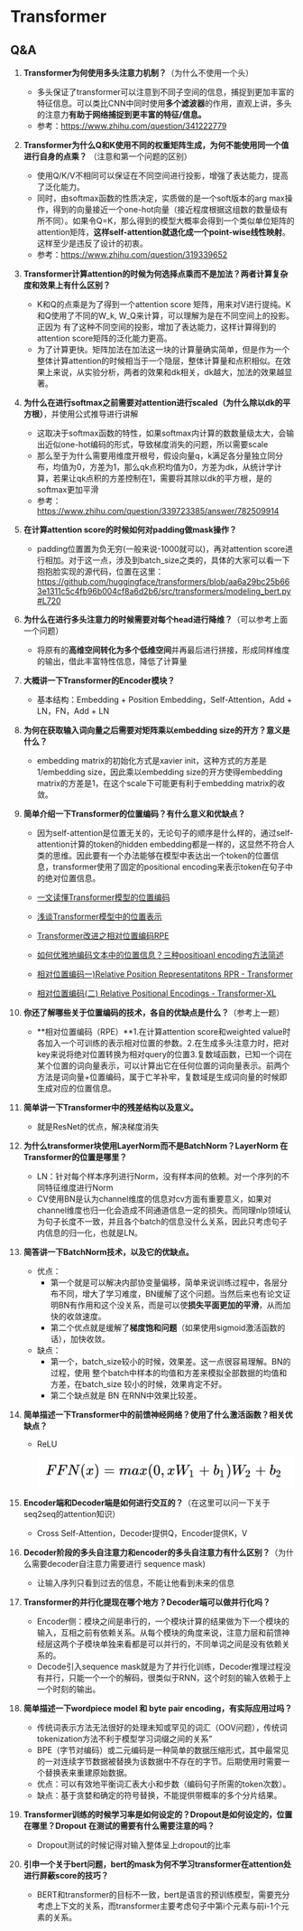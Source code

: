 # Transformer

## Q&A

1. **Transformer为何使用多头注意力机制？**（为什么不使用一个头）

   - 多头保证了transformer可以注意到不同子空间的信息，捕捉到更加丰富的特征信息。可以类比CNN中同时使用**多个滤波器**的作用，直观上讲，多头的注意力**有助于网络捕捉到更丰富的特征/信息。**
   - 参考：https://www.zhihu.com/question/341222779

2. **Transformer为什么Q和K使用不同的权重矩阵生成，为何不能使用同一个值进行自身的点乘？** （注意和第一个问题的区别）

   - 使用Q/K/V不相同可以保证在不同空间进行投影，增强了表达能力，提高了泛化能力。
   - 同时，由softmax函数的性质决定，实质做的是一个soft版本的arg max操作，得到的向量接近一个one-hot向量（接近程度根据这组数的数量级有所不同）。如果令Q=K，那么得到的模型大概率会得到一个类似单位矩阵的attention矩阵，**这样self-attention就退化成一个point-wise线性映射**。这样至少是违反了设计的初衷。
   - 参考：https://www.zhihu.com/question/319339652

3. **Transformer计算attention的时候为何选择点乘而不是加法？两者计算复杂度和效果上有什么区别？**

   - K和Q的点乘是为了得到一个attention score 矩阵，用来对V进行提纯。K和Q使用了不同的W_k, W_Q来计算，可以理解为是在不同空间上的投影。正因为 有了这种不同空间的投影，增加了表达能力，这样计算得到的attention score矩阵的泛化能力更高。
   - 为了计算更快。矩阵加法在加法这一块的计算量确实简单，但是作为一个整体计算attention的时候相当于一个隐层，整体计算量和点积相似。在效果上来说，从实验分析，两者的效果和dk相关，dk越大，加法的效果越显著。

4. **为什么在进行softmax之前需要对attention进行scaled（为什么除以dk的平方根）**，并使用公式推导进行讲解

   - 这取决于softmax函数的特性，如果softmax内计算的数数量级太大，会输出近似one-hot编码的形式，导致梯度消失的问题，所以需要scale
   - 那么至于为什么需要用维度开根号，假设向量q，k满足各分量独立同分布，均值为0，方差为1，那么qk点积均值为0，方差为dk，从统计学计算，若果让qk点积的方差控制在1，需要将其除以dk的平方根，是的softmax更加平滑
   - 参考：https://www.zhihu.com/question/339723385/answer/782509914

5. **在计算attention score的时候如何对padding做mask操作？**

   - padding位置置为负无穷(一般来说-1000就可以)，再对attention score进行相加。对于这一点，涉及到batch_size之类的，具体的大家可以看一下抱抱脸实现的源代码，位置在这里：https://github.com/huggingface/transformers/blob/aa6a29bc25b663e1311c5c4fb96b004cf8a6d2b6/src/transformers/modeling_bert.py#L720

6. **为什么在进行多头注意力的时候需要对每个head进行降维？**（可以参考上面一个问题）

   - 将原有的**高维空间转化为多个低维空间**并再最后进行拼接，形成同样维度的输出，借此丰富特性信息，降低了计算量

7. **大概讲一下Transformer的Encoder模块？**

   - 基本结构：Embedding + Position Embedding，Self-Attention，Add + LN，FN，Add + LN

8. **为何在获取输入词向量之后需要对矩阵乘以embedding size的开方？意义是什么？**

   - embedding matrix的初始化方式是xavier init，这种方式的方差是1/embedding size，因此乘以embedding size的开方使得embedding matrix的方差是1，在这个scale下可能更有利于embedding matrix的收敛。

9. **简单介绍一下Transformer的位置编码？有什么意义和优缺点？**

   - 因为self-attention是位置无关的，无论句子的顺序是什么样的，通过self-attention计算的token的hidden embedding都是一样的，这显然不符合人类的思维。因此要有一个办法能够在模型中表达出一个token的位置信息，transformer使用了固定的positional encoding来表示token在句子中的绝对位置信息。

   - [一文读懂Transformer模型的位置编码](https://mp.weixin.qq.com/s/QxaZTVOUrzKfO7B78EM5Uw)
   - [浅谈Transformer模型中的位置表示](https://mp.weixin.qq.com/s/vXYJKF9AViKnd0tbuhMWgQ)
   - [Transformer改进之相对位置编码RPE](https://mp.weixin.qq.com/s/NPM3w7sIYVLuMYxQ_R6PrA)
   - [如何优雅地编码文本中的位置信息？三种positioanl encoding方法简述](https://mp.weixin.qq.com/s/ENpXBYQ4hfdTLSXBIoF00Q)
   - [相对位置编码一)Relative Position Representatitons RPR - Transformer](https://www.cnblogs.com/shiyublog/p/11185625.html)
   - [相对位置编码(二) Relative Positional Encodings - Transformer-XL](https://www.cnblogs.com/shiyublog/p/11236212.html)

10. **你还了解哪些关于位置编码的技术，各自的优缺点是什么？**（参考上一题）

    - **相对位置编码（RPE）**1.在计算attention score和weighted value时各加入一个可训练的表示相对位置的参数。2.在生成多头注意力时，把对key来说将绝对位置转换为相对query的位置3.复数域函数，已知一个词在某个位置的词向量表示，可以计算出它在任何位置的词向量表示。前两个方法是词向量+位置编码，属于亡羊补牢，复数域是生成词向量的时候即生成对应的位置信息。

11. **简单讲一下Transformer中的残差结构以及意义。**

    - 就是ResNet的优点，解决梯度消失

12. **为什么transformer块使用LayerNorm而不是BatchNorm？LayerNorm 在Transformer的位置是哪里？**

    - LN：针对每个样本序列进行Norm，没有样本间的依赖。对一个序列的不同特征维度进行Norm
    - CV使用BN是认为channel维度的信息对cv方面有重要意义，如果对channel维度也归一化会造成不同通道信息一定的损失。而同理nlp领域认为句子长度不一致，并且各个batch的信息没什么关系，因此只考虑句子内信息的归一化，也就是LN。

13. **简答讲一下BatchNorm技术，以及它的优缺点。**

    - 优点：
      - 第一个就是可以解决内部协变量偏移，简单来说训练过程中，各层分布不同，增大了学习难度，BN缓解了这个问题。当然后来也有论文证明BN有作用和这个没关系，而是可以使**损失平面更加的平滑**，从而加快的收敛速度。
      - 第二个优点就是缓解了**梯度饱和问题**（如果使用sigmoid激活函数的话），加快收敛。
    - 缺点：
      - 第一个，batch_size较小的时候，效果差。这一点很容易理解。BN的过程，使用 整个batch中样本的均值和方差来模拟全部数据的均值和方差，在batch_size 较小的时候，效果肯定不好。
      - 第二个缺点就是 BN 在RNN中效果比较差。

14. **简单描述一下Transformer中的前馈神经网络？使用了什么激活函数？相关优缺点？**

    - ReLU

      ![](../../image/img/interview/image-20220305132637548.png)

15. **Encoder端和Decoder端是如何进行交互的？**（在这里可以问一下关于seq2seq的attention知识）

    - Cross Self-Attention，Decoder提供Q，Encoder提供K，V

16. **Decoder阶段的多头自注意力和encoder的多头自注意力有什么区别？**（为什么需要decoder自注意力需要进行 sequence mask)

    - 让输入序列只看到过去的信息，不能让他看到未来的信息

17. **Transformer的并行化提现在哪个地方？Decoder端可以做并行化吗？**

    - Encoder侧：模块之间是串行的，一个模块计算的结果做为下一个模块的输入，互相之前有依赖关系。从每个模块的角度来说，注意力层和前馈神经层这两个子模块单独来看都是可以并行的，不同单词之间是没有依赖关系的。
    - Decode引入sequence mask就是为了并行化训练，Decoder推理过程没有并行，只能一个一个的解码，很类似于RNN，这个时刻的输入依赖于上一个时刻的输出。

18. **简单描述一下wordpiece model 和 byte pair encoding，有实际应用过吗？**

    - 传统词表示方法无法很好的处理未知或罕见的词汇（OOV问题），传统词tokenization方法不利于模型学习词缀之间的关系”
    - BPE（字节对编码）或二元编码是一种简单的数据压缩形式，其中最常见的一对连续字节数据被替换为该数据中不存在的字节。后期使用时需要一个替换表来重建原始数据。
    - 优点：可以有效地平衡词汇表大小和步数（编码句子所需的token次数）。
    - 缺点：基于贪婪和确定的符号替换，不能提供带概率的多个分片结果。

19. **Transformer训练的时候学习率是如何设定的？Dropout是如何设定的，位置在哪里？Dropout 在测试的需要有什么需要注意的吗？**

    - Dropout测试的时候记得对输入整体呈上dropout的比率

20. **引申一个关于bert问题，bert的mask为何不学习transformer在attention处进行屏蔽score的技巧？**

    - BERT和transformer的目标不一致，bert是语言的预训练模型，需要充分考虑上下文的关系，而transformer主要考虑句子中第i个元素与前i-1个元素的关系。